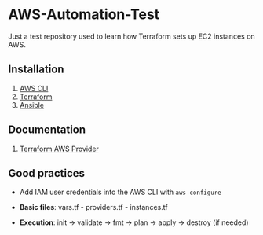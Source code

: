# AWS-Automation-Test

Just a test repository used to learn how Terraform sets up EC2 instances on AWS.

## Installation

1. [AWS CLI](https://docs.aws.amazon.com/cli/latest/userguide/getting-started-install.html)
2. [Terraform](https://learn.hashicorp.com/tutorials/terraform/install-cli)
3. [Ansible](https://docs.ansible.com/ansible/latest/installation_guide/intro_installation.html)

## Documentation

1. [Terraform AWS Provider](https://registry.terraform.io/providers/hashicorp/aws/latest/docs)

## Good practices 

- Add IAM user credentials into the AWS CLI with `aws configure`

- **Basic files**: vars.tf - providers.tf - instances.tf

- **Execution**: init -> validate -> fmt -> plan -> apply -> destroy (if needed)
